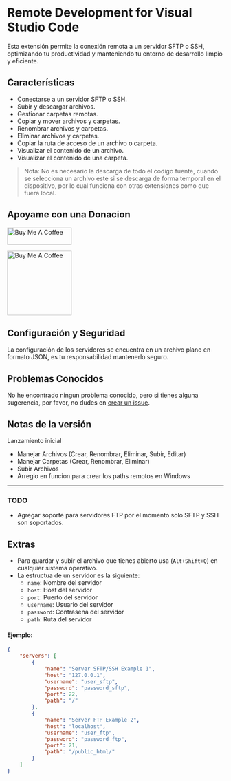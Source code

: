 # Remote Development for Visual Studio Code

Esta extensión permite la conexión remota a un servidor SFTP o SSH, optimizando tu productividad y manteniendo tu entorno de desarrollo limpio y eficiente.

## Características

* Conectarse a un servidor SFTP o SSH.
* Subir y descargar archivos.
* Gestionar carpetas remotas.
* Copiar y mover archivos y carpetas.
* Renombrar archivos y carpetas.
* Eliminar archivos y carpetas.
* Copiar la ruta de acceso de un archivo o carpeta.
* Visualizar el contenido de un archivo.
* Visualizar el contenido de una carpeta.

> Nota: No es necesario la descarga de todo el codigo fuente, cuando se selecciona un archivo este si se descarga de forma temporal en el dispositivo, por lo cual funciona con otras extensiones como que fuera local.

## Apoyame con una Donacion
<a href="https://www.buymeacoffee.com/jefrienalvn"><img src="https://cdn.buymeacoffee.com/buttons/v2/default-blue.png" alt="Buy Me A Coffee" height="40" width="150"></a>


<a href="https://www.buymeacoffee.com/jefrienalvn">
    <img src="https://github.com/user-attachments/assets/670c21ae-fccd-416d-b14b-34fe9d9c96bb" alt="Buy Me A Coffee" height="150" width="150">
</a>

## Configuración y Seguridad

La configuración de los servidores se encuentra en un archivo plano en formato JSON, es tu responsabilidad mantenerlo seguro.

## Problemas Conocidos

No he encontrado ningun problema conocido, pero si tienes alguna sugerencia, por favor, no dudes en [crear un issue](https://github.com/Jefrien/Remote-Development-VSCode/issues/new).

## Notas de la versión

Lanzamiento inicial
- Manejar Archivos (Crear, Renombrar, Eliminar, Subir, Editar)
- Manejar Carpetas (Crear, Renombrar, Eliminar)
- Subir Archivos
- Arreglo en funcion para crear los paths remotos en Windows


---

### TODO
- Agregar soporte para servidores FTP por el momento solo SFTP y SSH son soportados.

## Extras

* Para guardar y subir el archivo que tienes abierto usa (`Alt+Shift+Q`) en cualquier sistema operativo.
* La estructua de un servidor es la siguiente:
    * `name`: Nombre del servidor
    * `host`: Host del servidor
    * `port`: Puerto del servidor
    * `username`: Usuario del servidor
    * `password`: Contrasena del servidor
    * `path`: Ruta del servidor

#### Ejemplo:

```json
{
    "servers": [
        {
            "name": "Server SFTP/SSH Example 1",
            "host": "127.0.0.1",
            "username": "user_sftp",
            "password": "password_sftp",
            "port": 22,
            "path": "/"
        },
        {
            "name": "Server FTP Example 2",
            "host": "localhost",
            "username": "user_ftp",
            "password": "password_ftp",
            "port": 21,
            "path": "/public_html/"
        }
    ]
}
```

